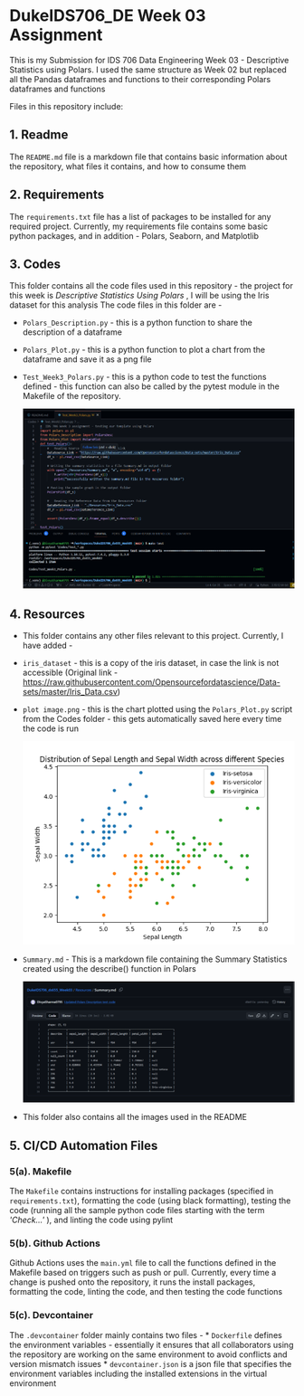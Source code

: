 # DukeIDS706_DE Week 03 Assignment 

This is my Submission for IDS 706 Data Engineering Week 03 - Descriptive Statistics using Polars. I used the same structure as Week 02 but replaced all the Pandas dataframes and functions to their corresponding Polars dataframes and functions

Files in this repository include:


## 1. Readme
  The `README.md` file is a markdown file that contains basic information about the repository, what files it contains, and how to consume them


## 2. Requirements
  The `requirements.txt` file has a list of packages to be installed for any required project. Currently, my requirements file contains some basic python packages, and in addition - Polars, Seaborn, and Matplotlib


## 3. Codes
  This folder contains all the code files used in this repository - the project for this week is _Descriptive Statistics Using Polars_ , I will be using the Iris dataset for this analysis
  The code files in this folder are -
   * `Polars_Description.py` - this is a python function to share the description of a dataframe
   * `Polars_Plot.py` - this is a python function to plot a chart from the dataframe and save it as a png file
   * `Test_Week3_Polars.py` - this is a python code to test the functions defined - this function can also be called by the pytest module in the Makefile of the repository.

     ![Make Test Output](https://github.com/nogibjj/DukeIDS706_ds655_Week03/blob/main/Resources/Week%203%20Successful%20Test.png?raw=true)


## 4. Resources
  -  This folder contains any other files relevant to this project. Currently, I have added -
  * `iris_dataset` - this is a copy of the iris dataset, in case the link is not accessible (Original link - https://raw.githubusercontent.com/Opensourcefordatascience/Data-sets/master/Iris_Data.csv)

  
  * `plot image.png` - this is the chart plotted using the `Polars_Plot.py` script from the Codes folder - this gets automatically saved here every time the code is run


    ![Plot Image Output](https://github.com/nogibjj/DukeIDS706_ds655_Week03/blob/main/Resources/Data_Plot.png?raw=true)


  * `Summary.md` - This is a markdown file containing the Summary Statistics created using the describe() function in Polars

    ![Summary Screenshot](https://github.com/nogibjj/DukeIDS706_ds655_Week03/blob/main/Resources/Week%203%20Summary%20Screenshot.png?raw=true)


  * This folder also contains all the images used in the README
    
## 5. CI/CD Automation Files


  ### 5(a). Makefile
  The `Makefile` contains instructions for installing packages (specified in `requirements.txt`), formatting the code (using black formatting), testing the code (running all the sample python code files starting with the term *'Check...'* ), and linting the code using pylint


  ### 5(b). Github Actions
  Github Actions uses the `main.yml` file to call the functions defined in the Makefile based on triggers such as push or pull. Currently, every time a change is pushed onto the repository, it runs the install packages, formatting the code, linting the code, and then testing the code functions


  ### 5(c). Devcontainer
  The `.devcontainer` folder mainly contains two files - 
    * `Dockerfile` defines the environment variables - essentially it ensures that all collaborators using the repository are working on the same environment to avoid conflicts and version mismatch issues
    * `devcontainer.json` is a json file that specifies the environment variables including the installed extensions in the virtual environment
